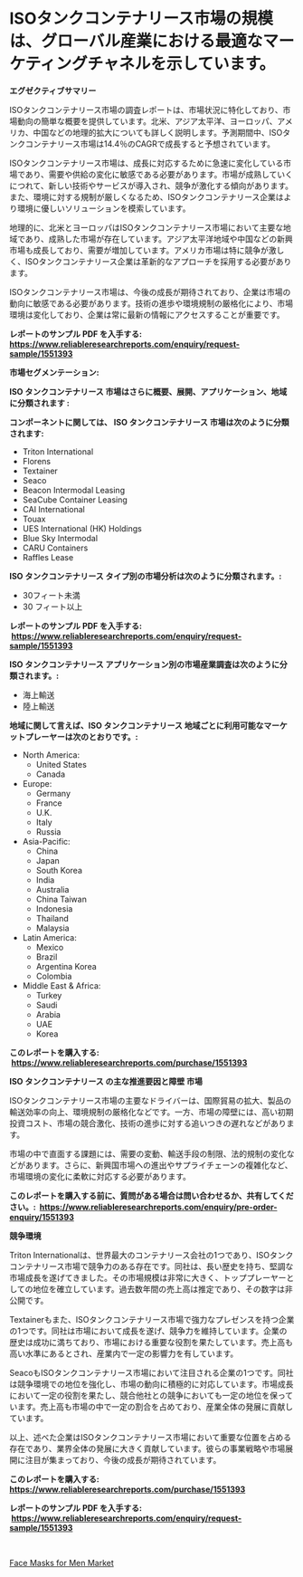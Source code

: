 <p><h1>ISOタンクコンテナリース市場の規模は、グローバル産業における最適なマーケティングチャネルを示しています。</h1></p><p><strong>エグゼクティブサマリー</strong></p>
<p><p>ISOタンクコンテナリース市場の調査レポートは、市場状況に特化しており、市場動向の簡単な概要を提供しています。北米、アジア太平洋、ヨーロッパ、アメリカ、中国などの地理的拡大についても詳しく説明します。予測期間中、ISOタンクコンテナリース市場は14.4％のCAGRで成長すると予想されています。</p><p>ISOタンクコンテナリース市場は、成長に対応するために急速に変化している市場であり、需要や供給の変化に敏感である必要があります。市場が成熟していくにつれて、新しい技術やサービスが導入され、競争が激化する傾向があります。また、環境に対する規制が厳しくなるため、ISOタンクコンテナリース企業はより環境に優しいソリューションを模索しています。</p><p>地理的に、北米とヨーロッパはISOタンクコンテナリース市場において主要な地域であり、成熟した市場が存在しています。アジア太平洋地域や中国などの新興市場も成長しており、需要が増加しています。アメリカ市場は特に競争が激しく、ISOタンクコンテナリース企業は革新的なアプローチを採用する必要があります。</p><p>ISOタンクコンテナリース市場は、今後の成長が期待されており、企業は市場の動向に敏感である必要があります。技術の進歩や環境規制の厳格化により、市場環境は変化しており、企業は常に最新の情報にアクセスすることが重要です。</p></p>
<p><strong>レポートのサンプル PDF を入手する: <a href="https://www.reliableresearchreports.com/enquiry/request-sample/1551393">https://www.reliableresearchreports.com/enquiry/request-sample/1551393</a></strong></p>
<p><strong>市場セグメンテーション:</strong></p>
<p><strong> ISO タンクコンテナリース 市場はさらに概要、展開、アプリケーション、地域に分類されます :</strong></p>
<p><strong>コンポーネントに関しては、 ISO タンクコンテナリース 市場は次のように分類されます: &nbsp;</strong></p>
<p><ul><li>Triton International</li><li>Florens</li><li>Textainer</li><li>Seaco</li><li>Beacon Intermodal Leasing</li><li>SeaCube Container Leasing</li><li>CAI International</li><li>Touax</li><li>UES International (HK) Holdings</li><li>Blue Sky Intermodal</li><li>CARU Containers</li><li>Raffles Lease</li></ul></p>
<p><strong> ISO タンクコンテナリース タイプ別の市場分析は次のように分類されます。:</strong></p>
<p><ul><li>30フィート未満</li><li>30 フィート以上</li></ul></p>
<p><strong>レポートのサンプル PDF を入手する: &nbsp;<a href="https://www.reliableresearchreports.com/enquiry/request-sample/1551393">https://www.reliableresearchreports.com/enquiry/request-sample/1551393</a></strong></p>
<p><strong> ISO タンクコンテナリース アプリケーション別の市場産業調査は次のように分類されます。:</strong></p>
<p><ul><li>海上輸送</li><li>陸上輸送</li></ul></p>
<p><strong>地域に関して言えば、ISO タンクコンテナリース 地域ごとに利用可能なマーケットプレーヤーは次のとおりです。:</strong></p>
<p><ul>
    <li>
        North America:
        <ul>
            <li>United States</li>
            <li>Canada</li>
        </ul>
    </li>
    <li>
        Europe:
        <ul>
            <li>Germany</li>
            <li>France</li>
            <li>U.K.</li>
            <li>Italy</li>
            <li>Russia</li>
        </ul>
    </li>
    <li>
        Asia-Pacific:
        <ul>
            <li>China</li>
            <li>Japan</li>
            <li>South Korea</li>
            <li>India</li>
            <li>Australia</li>
            <li>China Taiwan</li>
            <li>Indonesia</li>
            <li>Thailand</li>
            <li>Malaysia</li>
        </ul>
    </li>
    <li>
        Latin America:
        <ul>
            <li>Mexico</li>
            <li>Brazil</li>
            <li>Argentina Korea</li>
            <li>Colombia</li>
        </ul>
    </li>
    <li>
        Middle East & Africa:
        <ul>
            <li>Turkey</li>
            <li>Saudi</li>
            <li>Arabia</li>
            <li>UAE</li>
            <li>Korea</li>
        </ul>
    </li>
    </ul></p>
<p><strong>このレポートを購入する: &nbsp;<a href="https://www.reliableresearchreports.com/purchase/1551393">https://www.reliableresearchreports.com/purchase/1551393</a></strong></p>
<p><strong>ISO タンクコンテナリース の主な推進要因と障壁 市場</strong></p>
<p><p>ISOタンクコンテナリース市場の主要なドライバーは、国際貿易の拡大、製品の輸送効率の向上、環境規制の厳格化などです。一方、市場の障壁には、高い初期投資コスト、市場の競合激化、技術の進歩に対する追いつきの遅れなどがあります。</p><p>市場の中で直面する課題には、需要の変動、輸送手段の制限、法的規制の変化などがあります。さらに、新興国市場への進出やサプライチェーンの複雑化など、市場環境の変化に柔軟に対応する必要があります。</p></p>
<p><strong>このレポートを購入する前に、質問がある場合は問い合わせるか、共有してください。:&nbsp; <a href="https://www.reliableresearchreports.com/enquiry/pre-order-enquiry/1551393">https://www.reliableresearchreports.com/enquiry/pre-order-enquiry/1551393</a></strong></p>
<p><strong>競争環境</strong></p>
<p><p>Triton Internationalは、世界最大のコンテナリース会社の1つであり、ISOタンクコンテナリース市場で競争力のある存在です。同社は、長い歴史を持ち、堅調な市場成長を遂げてきました。その市場規模は非常に大きく、トッププレーヤーとしての地位を確立しています。過去数年間の売上高は推定であり、その数字は非公開です。</p><p>Textainerもまた、ISOタンクコンテナリース市場で強力なプレゼンスを持つ企業の1つです。同社は市場において成長を遂げ、競争力を維持しています。企業の歴史は成功に満ちており、市場における重要な役割を果たしています。売上高も高い水準にあるとされ、産業内で一定の影響力を有しています。</p><p>SeacoもISOタンクコンテナリース市場において注目される企業の1つです。同社は競争環境での地位を強化し、市場の動向に積極的に対応しています。市場成長において一定の役割を果たし、競合他社との競争においても一定の地位を保っています。売上高も市場の中で一定の割合を占めており、産業全体の発展に貢献しています。</p><p>以上、述べた企業はISOタンクコンテナリース市場において重要な位置を占める存在であり、業界全体の発展に大きく貢献しています。彼らの事業戦略や市場展開に注目が集まっており、今後の成長が期待されています。</p></p>
<p><strong>このレポートを購入する: &nbsp; <a href="https://www.reliableresearchreports.com/purchase/1551393">https://www.reliableresearchreports.com/purchase/1551393</a></strong></p>
<p><strong>レポートのサンプル PDF を入手する: &nbsp;<a href="https://www.reliableresearchreports.com/enquiry/request-sample/1551393">https://www.reliableresearchreports.com/enquiry/request-sample/1551393</a></strong><strong></strong></p>
<p>&nbsp;</p>
<p><p><a href="https://github.com/kathiaseamanalvaradovlprc2h/Market-Research-Report-List-1/blob/main/face-masks-for-men-market.md">Face Masks for Men Market</a></p></p>